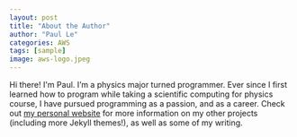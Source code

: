 ```yaml
---
layout: post
title: "About the Author"
author: "Paul Le"
categories: AWS
tags: [sample]
image: aws-logo.jpeg
---
```


Hi there! I'm Paul. I’m a physics major turned programmer. Ever since I first learned how to program while taking a scientific computing for physics course, I have pursued programming as a passion, and as a career. Check out [my personal website](https://www.lenpaul.com/) for more information on my other projects (including more Jekyll themes!), as well as some of my writing.
